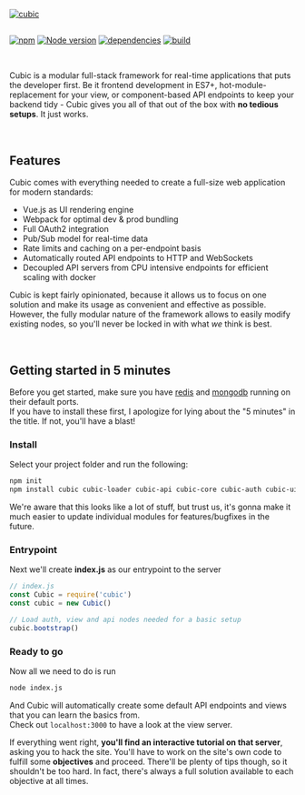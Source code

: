 [![cubic](https://i.imgur.com/VbaKTrc.png)](https://github.com/nexus-devs)

##  

[![npm](https://img.shields.io/npm/v/cubic.svg)](https://npmjs.org/cubic)
[![Node version](http://img.shields.io/badge/node-+8.10.LTS-brightgreen.svg)](https://nodejs.org/en/)
[![dependencies](https://david-dm.org/cubic-js/cubic.svg)](https://david-dm.org/cubic-js/cubic)
[![build](https://ci.nexus-stats.com/api/badges/cubic-js/cubic/status.svg)](https://ci.nexus-stats.com/cubic-js/cubic)

<br>

Cubic is a modular full-stack framework for real-time applications that puts
the developer first. Be it frontend development in ES7+,
hot-module-replacement for your view, or component-based API endpoints to keep
your backend tidy - Cubic gives you all of that out of the box with
**no tedious setups**. It just works.

<br>

## Features
Cubic comes with everything needed to create a full-size web application for
modern standards:
- Vue.js as UI rendering engine
- Webpack for optimal dev & prod bundling
- Full OAuth2 integration
- Pub/Sub model for real-time data
- Rate limits and caching on a per-endpoint basis
- Automatically routed API endpoints to HTTP and WebSockets
- Decoupled API servers from CPU intensive endpoints for efficient scaling with
  docker

Cubic is kept fairly opinionated, because it allows us to focus on one solution
and make its usage as convenient and effective as possible.
However, the fully modular nature of the framework allows to easily modify
existing nodes, so you'll never be locked in with what *we* think is best.

<br>

## Getting started in 5 minutes
Before you get started, make sure you have [redis](https://redis.io/) and
[mongodb](https://www.mongodb.com/download-center?jmp=nav#community) running on their default ports.<br>
If you have to install these first, I apologize for lying about the "5 minutes"
in the title. If not, you'll have a blast!

### Install
Select your project folder and run the following:
```sh
npm init
npm install cubic cubic-loader cubic-api cubic-core cubic-auth cubic-ui cubic-client cubic-defaults
```
We're aware that this looks like a lot of stuff, but trust us, it's gonna make
it much easier to update individual modules for features/bugfixes in the future.

### Entrypoint
Next we'll create **index.js** as our entrypoint to the server
```js
// index.js
const Cubic = require('cubic')
const cubic = new Cubic()

// Load auth, view and api nodes needed for a basic setup
cubic.bootstrap()
```

### Ready to go
Now all we need to do is run
```sh
node index.js
```
And Cubic will automatically create some default API endpoints and views
that you can learn the basics from. <br>
Check out `localhost:3000` to have a look at the view server.

If everything went right, **you'll find an interactive tutorial on that server**,
asking you to hack the site. You'll have to work on the site's own code to
fulfill some **objectives** and proceed. There'll be plenty of tips though, so
it shouldn't be too hard. In fact, there's always a full solution available
to each objective at all times.

<br>
<!-- TODO: Add instructions for indiviudal node loading here.

## Getting ready for production
For advanced usage that you'll need in production, have a look at [cubic-loader](/packages/cubic-loader). It lets you
load every single node individually, pass custom configs and create your own
group of Cubic nodes.

We cannot stress enough how important this is for production, especially if
you aim to containerize your application, since every node can be
split up into a separate process this way.

<br>

-->

## License
[MIT](/LICENSE)
